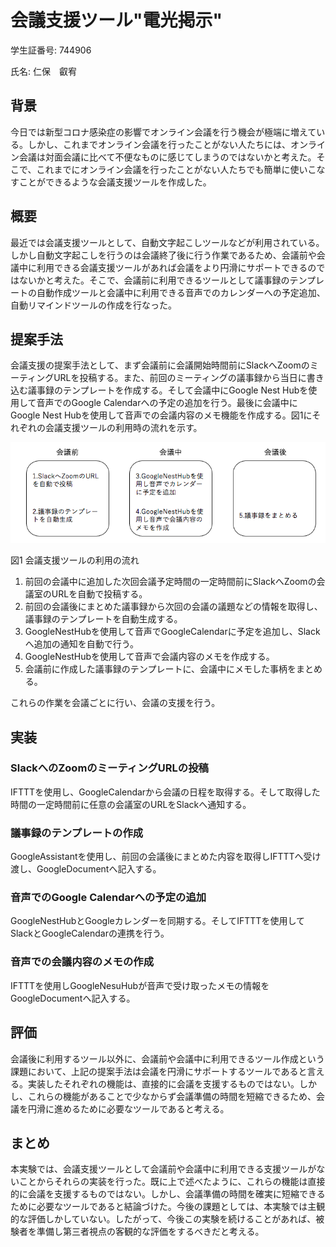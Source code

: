 # 会議支援ツール"電光掲示"
学生証番号: 744906

氏名: 仁保　叡宥
## 背景
今日では新型コロナ感染症の影響でオンライン会議を行う機会が極端に増えている。しかし、これまでオンライン会議を行ったことがない人たちには、オンライン会議は対面会議に比べて不便なものに感じてしまうのではないかと考えた。そこで、これまでにオンライン会議を行ったことがない人たちでも簡単に使いこなすことができるような会議支援ツールを作成した。

## 概要
最近では会議支援ツールとして、自動文字起こしツールなどが利用されている。しかし自動文字起こしを行うのは会議終了後に行う作業であるため、会議前や会議中に利用できる会議支援ツールがあれば会議をより円滑にサポートできるのではないかと考えた。そこで、会議前に利用できるツールとして議事録のテンプレートの自動作成ツールと会議中に利用できる音声でのカレンダーへの予定追加、自動リマインドツールの作成を行なった。

## 提案手法
会議支援の提案手法として、まず会議前に会議開始時間前にSlackへZoomのミーティングURLを投稿する。また、前回のミーティングの議事録から当日に書き込む議事録のテンプレートを作成する。そして会議中にGoogle Nest Hubを使用して音声でのGoogle Calendarへの予定の追加を行う。最後に会議中にGoogle Nest Hubを使用して音声での会議内容のメモ機能を作成する。図1にそれぞれの会議支援ツールの利用時の流れを示す。

![Test Image 1](d.png)

図1 会議支援ツールの利用の流れ


1. 前回の会議中に追加した次回会議予定時間の一定時間前にSlackへZoomの会議室のURLを自動で投稿する。
2. 前回の会議後にまとめた議事録から次回の会議の議題などの情報を取得し、議事録のテンプレートを自動生成する。
3. GoogleNestHubを使用して音声でGoogleCalendarに予定を追加し、Slackへ追加の通知を自動で行う。
4. GoogleNestHubを使用して音声で会議内容のメモを作成する。
5. 会議前に作成した議事録のテンプレートに、会議中にメモした事柄をまとめる。


これらの作業を会議ごとに行い、会議の支援を行う。

## 実装
### SlackへのZoomのミーティングURLの投稿
IFTTTを使用し、GoogleCalendarから会議の日程を取得する。そして取得した時間の一定時間前に任意の会議室のURLをSlackへ通知する。
### 議事録のテンプレートの作成
GoogleAssistantを使用し、前回の会議後にまとめた内容を取得しIFTTTへ受け渡し、GoogleDocumentへ記入する。
### 音声でのGoogle Calendarへの予定の追加
GoogleNestHubとGoogleカレンダーを同期する。そしてIFTTTを使用してSlackとGoogleCalendarの連携を行う。
### 音声での会議内容のメモの作成
IFTTTを使用しGoogleNesuHubが音声で受け取ったメモの情報をGoogleDocumentへ記入する。

## 評価
会議後に利用するツール以外に、会議前や会議中に利用できるツール作成という課題において、上記の提案手法は会議を円滑にサポートするツールであると言える。実装したそれぞれの機能は、直接的に会議を支援するものではない。しかし、これらの機能があることで少なからず会議準備の時間を短縮できるため、会議を円滑に進めるために必要なツールであると考える。

## まとめ
本実験では、会議支援ツールとして会議前や会議中に利用できる支援ツールがないことからそれらの実装を行った。既に上で述べたように、これらの機能は直接的に会議を支援するものではない。しかし、会議準備の時間を確実に短縮できるために必要なツールであると結論づけた。今後の課題としては、本実験では主観的な評価しかしていない。したがって、今後この実験を続けることがあれば、被験者を準備し第三者視点の客観的な評価をするべきだと考える。
